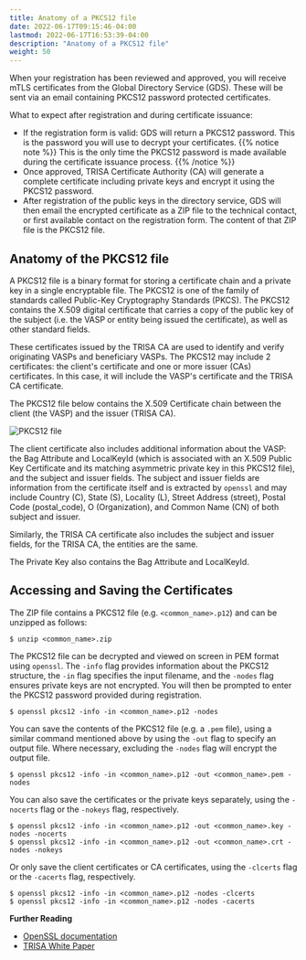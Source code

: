 ```yaml
---
title: Anatomy of a PKCS12 file 
date: 2022-06-17T09:15:46-04:00
lastmod: 2022-06-17T16:53:39-04:00
description: "Anatomy of a PKCS12 file"
weight: 50
---
```


When your registration has been reviewed and approved, you will receive mTLS certificates from the Global Directory Service (GDS). These will be sent via an email containing PKCS12 password protected certificates.

What to expect after registration and during certificate issuance:
- If the registration form is valid: GDS will return a PKCS12 password. This is the password you will use to decrypt your certificates.
{{% notice note %}}
This is the only time the PKCS12 password is made available during the certificate issuance process.
{{% /notice %}}
- Once approved, TRISA Certificate Authority (CA) will generate a complete certificate including private keys and encrypt it using the PKCS12 password.
- After registration of the public keys in the directory service, GDS will then email the encrypted certificate as a ZIP file to the technical contact, or first available contact on the registration form. The content of that ZIP file is the PKCS12 file.

## Anatomy of the PKCS12 file

A PKCS12 file is a binary format for storing a certificate chain and a private key in a single encryptable file. The PKCS12 is one of the family of standards called Public-Key Cryptography Standards (PKCS). The PKCS12 contains the X.509 digital certificate that carries a copy of the public key of the subject (i.e. the VASP or entity being issued the certificate), as well as other standard fields. 

These certificates issued by the TRISA CA are used to identify and verify originating VASPs and beneficiary VASPs. The PKCS12 may include 2 certificates: the client's certificate and one or more issuer (CAs) certificates. In this case, it will include the VASP's certificate and the TRISA CA certificate. 

The PKCS12 file below contains the X.509 Certificate chain between the client (the VASP) and the issuer (TRISA CA).

![PKCS12 file](/img/pkcs12.png)

The client certificate also includes additional information about the VASP: the Bag Attribute and LocalKeyId (which is associated with an X.509 Public Key Certificate and its matching asymmetric private key in this PKCS12 file), and the subject and issuer fields. The subject and issuer fields are information from the certificate itself and is extracted by `openssl` and may include Country (C), State (S), Locality (L), Street Address (street), Postal Code (postal_code), O (Organization), and Common Name (CN) of both subject and issuer.

Similarly, the TRISA CA certificate also includes the subject and issuer fields, for the TRISA CA, the entities are the same.
 
The Private Key also contains the Bag Attribute and LocalKeyId. 

## Accessing and Saving the Certificates

The ZIP file contains a PKCS12 file (e.g. `<common_name>.p12`) and can be unzipped as follows:

```
$ unzip <common_name>.zip
```

The PKCS12 file can be decrypted and viewed on screen in PEM format using `openssl`. The `-info` flag provides information about the PKCS12 structure, the `-in` flag specifies the input filename, and the `-nodes` flag ensures private keys are not encrypted. You will then be prompted to enter the PKCS12 password provided during registration.

```
$ openssl pkcs12 -info -in <common_name>.p12 -nodes 
``` 

You can save the contents of the PKCS12 file (e.g. a `.pem` file), using a similar command mentioned above by using the `-out` flag to specify an output file. Where necessary, excluding the `-nodes` flag will encrypt the output file.

```
$ openssl pkcs12 -info -in <common_name>.p12 -out <common_name>.pem -nodes
``` 

You can also save the certificates or the private keys separately, using the `-nocerts` flag or the `-nokeys` flag, respectively.

```
$ openssl pkcs12 -info -in <common_name>.p12 -out <common_name>.key -nodes -nocerts
$ openssl pkcs12 -info -in <common_name>.p12 -out <common_name>.crt -nodes -nokeys
```

Or only save the client certificates or CA certificates, using the `-clcerts` flag or the `-cacerts` flag, respectively.

```
$ openssl pkcs12 -info -in <common_name>.p12 -nodes -clcerts
$ openssl pkcs12 -info -in <common_name>.p12 -nodes -cacerts
```

**Further Reading**
- [OpenSSL documentation](https://www.openssl.org/docs/man1.1.1/man1/openssl-pkcs12.html)
- [TRISA White Paper](https://trisa.io/trisa-whitepaper/)

